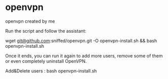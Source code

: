 # openvpn
openvpn created by me 


Run the script and follow the assistant:

wget git@github.com:sniffed/openvpn.git -O openvpn-install.sh && bash openvpn-install.sh

Once it ends, you can run it again to add more users, remove some of them or even completely uninstall OpenVPN.

Add&Delete users : bash openvpn-install.sh
